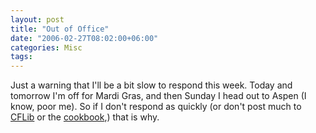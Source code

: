 ```yaml
---
layout: post
title: "Out of Office"
date: "2006-02-27T08:02:00+06:00"
categories: Misc 
tags: 
---
```


Just a warning that I'll be a bit slow to respond this week. Today and tomorrow I'm off for Mardi Gras, and then Sunday I head out to Aspen (I know, poor me). So if I don't respond as quickly (or don't post much to <a href="http://www.cflib.org">CFLib</a> or the <a href="http://www.coldfusioncookbook.com">cookbook</a>,) that is why.